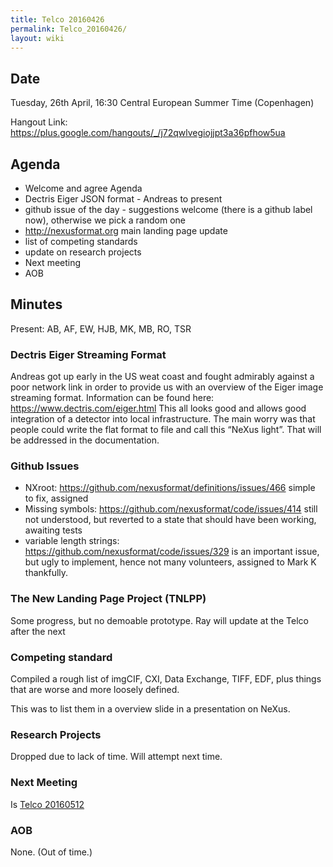 ```yaml
---
title: Telco 20160426
permalink: Telco_20160426/
layout: wiki
---
```


Date
----

Tuesday, 26th April, 16:30 Central European Summer Time (Copenhagen)

Hangout Link:
<https://plus.google.com/hangouts/_/j72qwlvegiojjpt3a36pfhow5ua>

Agenda
------

-   Welcome and agree Agenda
-   Dectris Eiger JSON format - Andreas to present
-   github issue of the day - suggestions welcome (there is a github
    label now), otherwise we pick a random one
-   <http://nexusformat.org> main landing page update
-   list of competing standards
-   update on research projects
-   Next meeting
-   AOB

Minutes
-------

Present: AB, AF, EW, HJB, MK, MB, RO, TSR

### Dectris Eiger Streaming Format

Andreas got up early in the US weat coast and fought admirably against a
poor network link in order to provide us with an overview of the Eiger
image streaming format. Information can be found here:
<https://www.dectris.com/eiger.html> This all looks good and allows good
integration of a detector into local infrastructure. The main worry was
that people could write the flat format to file and call this “NeXus
light”. That will be addressed in the documentation.

### Github Issues

-   NXroot: <https://github.com/nexusformat/definitions/issues/466>
    simple to fix, assigned
-   Missing symbols: <https://github.com/nexusformat/code/issues/414>
    still not understood, but reverted to a state that should have been
    working, awaiting tests
-   variable length strings:
    <https://github.com/nexusformat/code/issues/329> is an important
    issue, but ugly to implement, hence not many volunteers, assigned to
    Mark K thankfully.

### The New Landing Page Project (TNLPP)

Some progress, but no demoable prototype. Ray will update at the Telco
after the next

### Competing standard

Compiled a rough list of imgCIF, CXI, Data Exchange, TIFF, EDF, plus
things that are worse and more loosely defined.

This was to list them in a overview slide in a presentation on NeXus.

### Research Projects

Dropped due to lack of time. Will attempt next time.

### Next Meeting

Is [Telco 20160512](Telco_20160512 "wikilink")

### AOB

None. (Out of time.)
